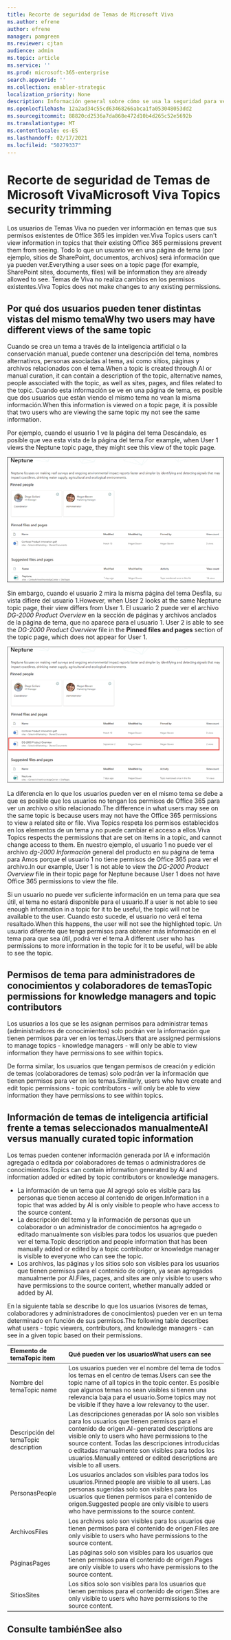 ```yaml
---
title: Recorte de seguridad de Temas de Microsoft Viva
ms.author: efrene
author: efrene
manager: pamgreen
ms.reviewer: cjtan
audience: admin
ms.topic: article
ms.service: ''
ms.prod: microsoft-365-enterprise
search.appverid: ''
ms.collection: enabler-strategic
localization_priority: None
description: Información general sobre cómo se usa la seguridad para ver temas.
ms.openlocfilehash: 12a2ad34c55cd63468266abca1fa053048053dd2
ms.sourcegitcommit: 88820cd2536a7da868e472d10b4d265c52e5692b
ms.translationtype: MT
ms.contentlocale: es-ES
ms.lasthandoff: 02/17/2021
ms.locfileid: "50279337"
---
```

# <a name="microsoft-viva-topics-security-trimming"></a><span data-ttu-id="8f352-103">Recorte de seguridad de Temas de Microsoft Viva</span><span class="sxs-lookup"><span data-stu-id="8f352-103">Microsoft Viva Topics security trimming</span></span> 

<span data-ttu-id="8f352-104">Los usuarios de Temas Viva no pueden ver información en temas que sus permisos existentes de Office 365 les impiden ver.</span><span class="sxs-lookup"><span data-stu-id="8f352-104">Viva Topics users can't view information in topics that their existing Office 365 permissions prevent them from seeing.</span></span> <span data-ttu-id="8f352-105">Todo lo que un usuario ve en una página de tema (por ejemplo, sitios de SharePoint, documentos, archivos) será información que ya pueden ver.</span><span class="sxs-lookup"><span data-stu-id="8f352-105">Everything a user sees on a topic page (for example, SharePoint sites, documents, files) will be information they are already allowed to see.</span></span> <span data-ttu-id="8f352-106">Temas de Viva no realiza cambios en los permisos existentes.</span><span class="sxs-lookup"><span data-stu-id="8f352-106">Viva Topics does not make changes to any existing permissions.</span></span>

## <a name="why-two-users-may-have-different-views-of-the-same-topic"></a><span data-ttu-id="8f352-107">Por qué dos usuarios pueden tener distintas vistas del mismo tema</span><span class="sxs-lookup"><span data-stu-id="8f352-107">Why two users may have different views of the same topic</span></span>

<span data-ttu-id="8f352-108">Cuando se crea un tema a través de la inteligencia artificial o la conservación manual, puede contener una descripción del tema, nombres alternativos, personas asociadas al tema, así como sitios, páginas y archivos relacionados con el tema.</span><span class="sxs-lookup"><span data-stu-id="8f352-108">When a topic is created through AI or manual curation, it can contain a description of the topic, alternative names, people associated with the topic, as well as sites, pages, and files related to the topic.</span></span> <span data-ttu-id="8f352-109">Cuando esta información se ve en una página de tema, es posible que dos usuarios que están viendo el mismo tema no vean la misma información.</span><span class="sxs-lookup"><span data-stu-id="8f352-109">When this information is viewed on a topic page, it is possible that two users who are viewing the same topic my not see the same information.</span></span>
  
<span data-ttu-id="8f352-110">Por ejemplo, cuando el usuario 1 ve la página del tema Descándalo, es posible que vea esta vista de la página del tema.</span><span class="sxs-lookup"><span data-stu-id="8f352-110">For example, when User 1 views the Neptune topic page, they might see this view of the topic page.</span></span>

![Tema sobre el tema Desc( para el usuario 1)](../media/knowledge-management/user2-topic-view.png) </br> 

<span data-ttu-id="8f352-112">Sin embargo, cuando el usuario 2 mira la misma página del tema Desfila, su vista difiere del usuario 1.</span><span class="sxs-lookup"><span data-stu-id="8f352-112">However, when User 2 looks at the same Neptune topic page, their view differs from User 1.</span></span>  <span data-ttu-id="8f352-113">El usuario 2 puede ver el archivo *DG-2000 Product Overview* en la sección de páginas y archivos anclados de la página de tema, que no aparece para el usuario 1. </span><span class="sxs-lookup"><span data-stu-id="8f352-113">User 2 is able to see the *DG-2000 Product Overview* file in the **Pinned files and pages** section of the topic page, which does not appear for User 1.</span></span> 

![Tema sobre el tema topic for user 2](../media/knowledge-management/user1-topic-view.png) </br> 

<span data-ttu-id="8f352-115">La diferencia en lo que los usuarios pueden ver en el mismo tema se debe a que es posible que los usuarios no tengan los permisos de Office 365 para ver un archivo o sitio relacionado.</span><span class="sxs-lookup"><span data-stu-id="8f352-115">The difference in what users may see on the same topic is because users may not have the Office 365 permissions to view a related site or file.</span></span>  <span data-ttu-id="8f352-116">Viva Topics respeta los permisos establecidos en los elementos de un tema y no puede cambiar el acceso a ellos.</span><span class="sxs-lookup"><span data-stu-id="8f352-116">Viva Topics respects the permissions that are set on items in a topic, and cannot change access to them.</span></span> <span data-ttu-id="8f352-117">En nuestro ejemplo, el usuario 1 no puede ver el archivo *dg-2000 Información* general del producto en su página de tema para Amos porque el usuario 1 no tiene permisos de Office 365 para ver el archivo.</span><span class="sxs-lookup"><span data-stu-id="8f352-117">In our example, User 1 is not able to view the *DG-2000 Product Overview* file in their topic page for Neptune because User 1 does not have Office 365 permissions to view the file.</span></span>

<span data-ttu-id="8f352-118">Si un usuario no puede ver suficiente información en un tema para que sea útil, el tema no estará disponible para el usuario.</span><span class="sxs-lookup"><span data-stu-id="8f352-118">If a user is not able to see enough information in a topic for it to be useful, the topic will not be available to the user.</span></span> <span data-ttu-id="8f352-119">Cuando esto sucede, el usuario no verá el tema resaltado.</span><span class="sxs-lookup"><span data-stu-id="8f352-119">When this happens, the user will not see the highlighted topic.</span></span> <span data-ttu-id="8f352-120">Un usuario diferente que tenga permisos para obtener más información en el tema para que sea útil, podrá ver el tema.</span><span class="sxs-lookup"><span data-stu-id="8f352-120">A different user who has permissions to more information in the topic for it to be useful, will be able to see the topic.</span></span>


## <a name="topic-permissions-for-knowledge-managers-and-topic-contributors"></a><span data-ttu-id="8f352-121">Permisos de tema para administradores de conocimientos y colaboradores de temas</span><span class="sxs-lookup"><span data-stu-id="8f352-121">Topic permissions for knowledge managers and topic contributors</span></span>

<span data-ttu-id="8f352-122">Los usuarios a los que se les asignan permisos para administrar temas (administradores de conocimientos) solo podrán ver la información que tienen permisos para ver en los temas.</span><span class="sxs-lookup"><span data-stu-id="8f352-122">Users that are assigned permissions to manage topics - knowledge managers - will only be able to view information they have permissions to see within topics.</span></span>

<span data-ttu-id="8f352-123">De forma similar, los usuarios que tengan permisos de creación y edición de temas (colaboradores de temas) solo podrán ver la información que tienen permisos para ver en los temas.</span><span class="sxs-lookup"><span data-stu-id="8f352-123">Similarly, users who have create and edit topic permissions - topic contributors - will only be able to view information they have permissions to see within topics.</span></span> 


## <a name="ai-versus-manually-curated-topic-information"></a><span data-ttu-id="8f352-124">Información de temas de inteligencia artificial frente a temas seleccionados manualmente</span><span class="sxs-lookup"><span data-stu-id="8f352-124">AI versus manually curated topic information</span></span>

<span data-ttu-id="8f352-125">Los temas pueden contener información generada por IA e información agregada o editada por colaboradores de temas o administradores de conocimientos.</span><span class="sxs-lookup"><span data-stu-id="8f352-125">Topics can contain information generated by AI and information added or edited by topic contributors or knowledge managers.</span></span>

 - <span data-ttu-id="8f352-126">La información de un tema que AI agregó solo es visible para las personas que tienen acceso al contenido de origen.</span><span class="sxs-lookup"><span data-stu-id="8f352-126">Information in a topic that was added by AI is only visible to people who have access to the source content.</span></span>
 - <span data-ttu-id="8f352-127">La descripción del tema y la información de personas que un colaborador o un administrador de conocimientos ha agregado o editado manualmente son visibles para todos los usuarios que pueden ver el tema.</span><span class="sxs-lookup"><span data-stu-id="8f352-127">Topic description and people information that has been manually added or edited by a topic contributor or knowledge manager is visible to everyone who can see the topic.</span></span>
 - <span data-ttu-id="8f352-128">Los archivos, las páginas y los sitios solo son visibles para los usuarios que tienen permisos para el contenido de origen, ya sean agregados manualmente por AI.</span><span class="sxs-lookup"><span data-stu-id="8f352-128">Files, pages, and sites are only visible to users who have permissions to the source content, whether manually added or added by AI.</span></span>

<span data-ttu-id="8f352-129">En la siguiente tabla se describe lo que los usuarios (visores de temas, colaboradores y administradores de conocimientos) pueden ver en un tema determinado en función de sus permisos.</span><span class="sxs-lookup"><span data-stu-id="8f352-129">The following table describes what users - topic viewers, contributors, and knowledge managers - can see in a given topic based on their permissions.</span></span>

|<span data-ttu-id="8f352-130">Elemento de tema</span><span class="sxs-lookup"><span data-stu-id="8f352-130">Topic item</span></span>|<span data-ttu-id="8f352-131">Qué pueden ver los usuarios</span><span class="sxs-lookup"><span data-stu-id="8f352-131">What users can see</span></span>|
|:---------|:------------------|
|<span data-ttu-id="8f352-132">Nombre del tema</span><span class="sxs-lookup"><span data-stu-id="8f352-132">Topic name</span></span>|<span data-ttu-id="8f352-133">Los usuarios pueden ver el nombre del tema de todos los temas en el centro de temas.</span><span class="sxs-lookup"><span data-stu-id="8f352-133">Users can see the topic name of all topics in the topic center.</span></span> <span data-ttu-id="8f352-134">Es posible que algunos temas no sean visibles si tienen una relevancia baja para el usuario.</span><span class="sxs-lookup"><span data-stu-id="8f352-134">Some topics may not be visible if they have a low relevancy to the user.</span></span>|
|<span data-ttu-id="8f352-135">Descripción del tema</span><span class="sxs-lookup"><span data-stu-id="8f352-135">Topic description</span></span>|<span data-ttu-id="8f352-136">Las descripciones generadas por IA solo son visibles para los usuarios que tienen permisos para el contenido de origen.</span><span class="sxs-lookup"><span data-stu-id="8f352-136">AI-generated descriptions are visible only to users who have permissions to the source content.</span></span> <span data-ttu-id="8f352-137">Todas las descripciones introducidas o editadas manualmente son visibles para todos los usuarios.</span><span class="sxs-lookup"><span data-stu-id="8f352-137">Manually entered or edited descriptions are visible to all users.</span></span>|
|<span data-ttu-id="8f352-138">Personas</span><span class="sxs-lookup"><span data-stu-id="8f352-138">People</span></span>|<span data-ttu-id="8f352-139">Los usuarios anclados son visibles para todos los usuarios.</span><span class="sxs-lookup"><span data-stu-id="8f352-139">Pinned people are visible to all users.</span></span> <span data-ttu-id="8f352-140">Las personas sugeridas solo son visibles para los usuarios que tienen permisos para el contenido de origen.</span><span class="sxs-lookup"><span data-stu-id="8f352-140">Suggested people are only visible to users who have permissions to the source content.</span></span>|
|<span data-ttu-id="8f352-141">Archivos</span><span class="sxs-lookup"><span data-stu-id="8f352-141">Files</span></span>|<span data-ttu-id="8f352-142">Los archivos solo son visibles para los usuarios que tienen permisos para el contenido de origen.</span><span class="sxs-lookup"><span data-stu-id="8f352-142">Files are only visible to users who have permissions to the source content.</span></span>|
|<span data-ttu-id="8f352-143">Páginas</span><span class="sxs-lookup"><span data-stu-id="8f352-143">Pages</span></span>|<span data-ttu-id="8f352-144">Las páginas solo son visibles para los usuarios que tienen permisos para el contenido de origen.</span><span class="sxs-lookup"><span data-stu-id="8f352-144">Pages are only visible to users who have permissions to the source content.</span></span>|
|<span data-ttu-id="8f352-145">Sitios</span><span class="sxs-lookup"><span data-stu-id="8f352-145">Sites</span></span>|<span data-ttu-id="8f352-146">Los sitios solo son visibles para los usuarios que tienen permisos para el contenido de origen.</span><span class="sxs-lookup"><span data-stu-id="8f352-146">Sites are only visible to users who have permissions to the source content.</span></span>|




## <a name="see-also"></a><span data-ttu-id="8f352-147">Consulte también</span><span class="sxs-lookup"><span data-stu-id="8f352-147">See also</span></span>

